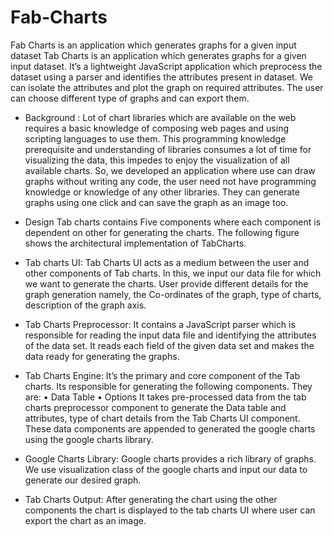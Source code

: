 # Fab-Charts
Fab Charts is an application which generates graphs for a given input dataset
Tab Charts is an application which generates graphs for a given input dataset. It’s a lightweight JavaScript application which preprocess the dataset using a parser and identifies the attributes present in dataset. We can isolate the attributes and plot the graph on required attributes.  The user can choose different type of graphs and can export them.

* Background :
Lot of chart libraries which are available on the web requires a basic knowledge of composing web pages and using scripting languages to use them. This programming knowledge prerequisite and understanding of libraries consumes a lot of time for visualizing the data, this impedes to enjoy the visualization of all available charts. So, we developed an application where use can draw graphs without writing any code, the user need not have programming knowledge or knowledge of any other libraries. They can generate graphs using one click and can save the graph as an image too.

* Design
Tab charts contains Five components where each component is dependent on other for generating the charts. The following figure shows the architectural implementation of TabCharts.

* Tab charts UI:
Tab Charts UI acts as a medium between the user and other components of Tab charts. In this, we input our data file for which we want to generate the charts. User provide different details for the graph generation namely, the Co-ordinates of the graph, type of charts, description of the graph axis.

* Tab Charts Preprocessor:
It contains a JavaScript parser which is responsible for reading the input data file and identifying the attributes of the data set. It reads each field of the given data set and makes the data ready for generating the graphs.

* Tab Charts Engine:
It’s the primary and core component of the Tab charts. Its responsible for generating the following components. They are:
•	Data Table
•	Options
It takes pre-processed data from the tab charts preprocessor component to generate the Data table and attributes, type of chart details from the Tab Charts UI component. These data components are appended to generated the google charts using the google charts library.

* Google Charts Library:
Google charts provides a rich library of graphs. We use visualization class of the google charts and input our data to generate our desired graph.

* Tab Charts Output:
After generating the chart using the other components the chart is displayed to the tab charts UI where user can export the chart as an image.

